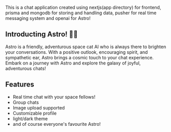 This is a chat application created using nextjs(app directory) for frontend, prisma and mongodb for storing and handling data, pusher for real time messaging system and openai for Astro!

## Introducting Astro! 🚀🐱

Astro is a friendly, adventurous space cat AI who is always there to brighten your conversations.
With a positive outlook, encouraging spirit, and sympathetic ear, Astro brings a cosmic touch to your chat experience.
Embark on a journey with Astro and explore the galaxy of joyful, adventurous chats!

## Features

- Real time chat with your space fellows!
- Group chats
- Image upload supported
- Customizable profile
- light/dark theme
- and of course everyone's favourite Astro!
